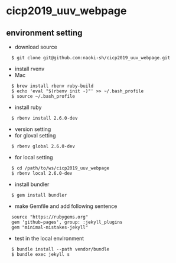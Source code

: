 # cicp2019_uuv_webpage

## environment setting
- download source
```
  $ git clone git@github.com:naoki-sh/cicp2019_uuv_webpage.git
```

- install rvenv
- Mac
```
  $ brew install rbenv ruby-build
  $ echo 'eval "$(rbenv init -)"' >> ~/.bash_profile
  $ source ~/.bash_profile
```

- install ruby
```
  $ rbenv install 2.6.0-dev
```
- version setting
- for gloval setting
```
  $ rbenv global 2.6.0-dev
```
- for local setting
```
  $ cd /path/to/ws/cicp2019_uuv_webpage
  $ rbenv local 2.6.0-dev
```

- install bundler
```
  $ gem install bundler
```

- make Gemfile and add following sentence
```
  source "https://rubygems.org"
  gem 'github-pages', group: :jekyll_plugins
  gem "minimal-mistakes-jekyll"
```

- test in the local environment
```
  $ bundle install --path vendor/bundle
  $ bundle exec jekyll s
```
